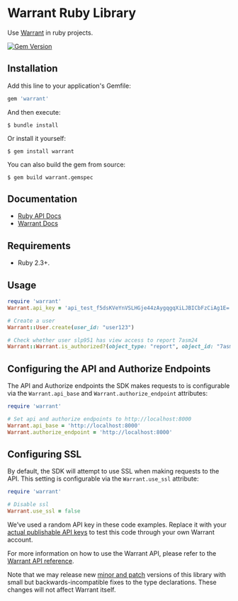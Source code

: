 # Warrant Ruby Library

Use [Warrant](https://warrant.dev/) in ruby projects.

[![Gem Version](https://badge.fury.io/rb/warrant.svg)](https://badge.fury.io/rb/warrant)

## Installation

Add this line to your application's Gemfile:

```ruby
gem 'warrant'
```

And then execute:

    $ bundle install

Or install it yourself:

    $ gem install warrant

You can also build the gem from source:

    $ gem build warrant.gemspec

## Documentation

- [Ruby API Docs](https://rubydoc.info/gems/warrant)
- [Warrant Docs](https://docs.warrant.dev/)

## Requirements

- Ruby 2.3+.

## Usage

```ruby
require 'warrant'
Warrant.api_key = 'api_test_f5dsKVeYnVSLHGje44zAygqgqXiLJBICbFzCiAg1E='

# Create a user
Warrant::User.create(user_id: "user123")

# Check whether user slp951 has view access to report 7asm24
Warrant::Warrant.is_authorized?(object_type: "report", object_id: "7asm24", relation: "viewer", subject: { object_id: "user", object_id: "slp951" })
```

## Configuring the API and Authorize Endpoints
The API and Authorize endpoints the SDK makes requests to is configurable via the `Warrant.api_base` and `Warrant.authorize_endpoint` attributes:

```ruby
require 'warrant'

# Set api and authorize endpoints to http://localhost:8000
Warrant.api_base = 'http://localhost:8000'
Warrant.authorize_endpoint = 'http://localhost:8000'
```

## Configuring SSL
By default, the SDK will attempt to use SSL when making requests to the API. This setting is configurable via the `Warrant.use_ssl` attribute:

```ruby
require 'warrant'

# Disable ssl
Warrant.use_ssl = false
```

We’ve used a random API key in these code examples. Replace it with your [actual publishable API keys](https://app.warrant.dev) to
test this code through your own Warrant account.

For more information on how to use the Warrant API, please refer to the [Warrant API reference](https://docs.warrant.dev).

Note that we may release new [minor and patch](https://semver.org/) versions of this library with small but backwards-incompatible fixes to the type declarations. These changes will not affect Warrant itself.
